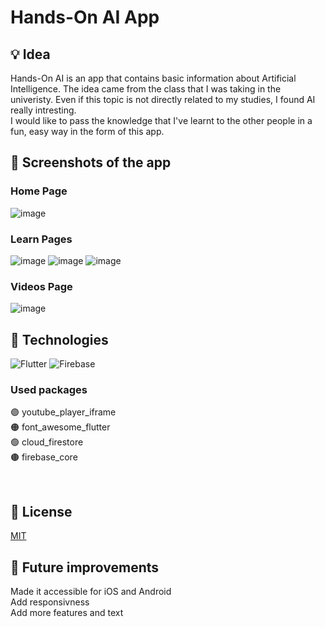 # Hands-On AI App
## 💡 Idea
Hands-On AI is an app that contains basic information about Artificial Intelligence. The idea came from the class that I was taking in the univeristy. Even if this topic is not directly related to my studies, I found AI really intresting. <br>
I would like to pass the knowledge that I've learnt to the other people in a fun, easy way in the form of this app. 

## 📸 Screenshots of the app
### Home Page
![image](https://user-images.githubusercontent.com/61745477/126072300-dccd1ffe-229f-4b59-8b1a-240c0a783325.png) 
### Learn Pages
![image](https://user-images.githubusercontent.com/61745477/126073219-6d584f58-aeb8-40c7-b7ca-bd237f2a25bd.png) ![image](https://user-images.githubusercontent.com/61745477/126074110-d42022cf-2d87-4962-9d4a-30a610c36704.png)
![image](https://user-images.githubusercontent.com/61745477/126078093-106b1a02-e8e2-4570-8d51-ccfd3635bd6e.png)


### Videos Page
![image](https://user-images.githubusercontent.com/61745477/126074624-82c54b29-2f1c-4717-8fe9-1331343212ed.png)


## 📱 Technologies
<img alt="Flutter" src="https://img.shields.io/badge/Flutter-%2302569B.svg?style=for-the-badge&logo=Flutter&logoColor=white" />
<img alt="Firebase" src="https://img.shields.io/badge/firebase-%23039BE5.svg?style=for-the-badge&logo=firebase"/>
<br>

### Used packages
🟣 youtube_player_iframe <br>
🟠 font_awesome_flutter <br>
🟢 cloud_firestore <br>
🟤 firebase_core <br>

<br>

## 🔖 License
[MIT](https://choosealicense.com/licenses/mit/)

## 🔨 Future improvements
Made it accessible for iOS and Android <br>
Add responsivness <br>
Add more features and text <br>
